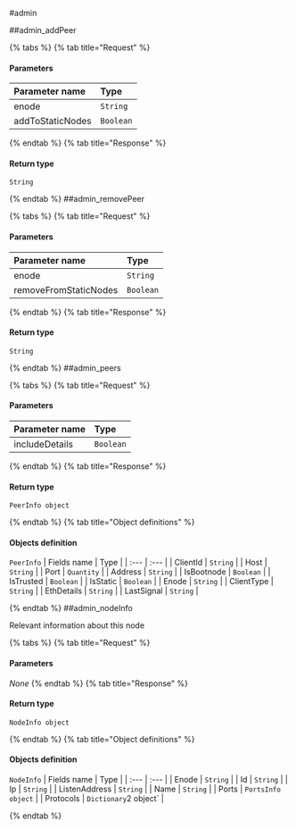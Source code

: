 #admin

##admin\_addPeer

 

{% tabs %}
{% tab title="Request" %}
#### **Parameters**

| Parameter name | Type |
| :--- | :--- |
| enode | `String` |
| addToStaticNodes | `Boolean` |
{% endtab %}
{% tab title="Response" %}

#### Return type
`String`

{% endtab %}
##admin\_removePeer

 

{% tabs %}
{% tab title="Request" %}
#### **Parameters**

| Parameter name | Type |
| :--- | :--- |
| enode | `String` |
| removeFromStaticNodes | `Boolean` |
{% endtab %}
{% tab title="Response" %}

#### Return type
`String`

{% endtab %}
##admin\_peers

 

{% tabs %}
{% tab title="Request" %}
#### **Parameters**

| Parameter name | Type |
| :--- | :--- |
| includeDetails | `Boolean` |
{% endtab %}
{% tab title="Response" %}

#### Return type
`PeerInfo object`

{% endtab %}
{% tab title="Object definitions" %}
#### Objects definition

`PeerInfo`
| Fields name | Type |
| :--- | :--- |
| ClientId | `String` |
| Host | `String` |
| Port | `Quantity` |
| Address | `String` |
| IsBootnode | `Boolean` |
| IsTrusted | `Boolean` |
| IsStatic | `Boolean` |
| Enode | `String` |
| ClientType | `String` |
| EthDetails | `String` |
| LastSignal | `String` |

{% endtab %}
##admin\_nodeInfo

Relevant information about this node 

{% tabs %}
{% tab title="Request" %}
#### **Parameters**

_None_
{% endtab %}
{% tab title="Response" %}

#### Return type
`NodeInfo object`

{% endtab %}
{% tab title="Object definitions" %}
#### Objects definition

`NodeInfo`
| Fields name | Type |
| :--- | :--- |
| Enode | `String` |
| Id | `String` |
| Ip | `String` |
| ListenAddress | `String` |
| Name | `String` |
| Ports | `PortsInfo object` |
| Protocols | `Dictionary`2 object` |

{% endtab %}
